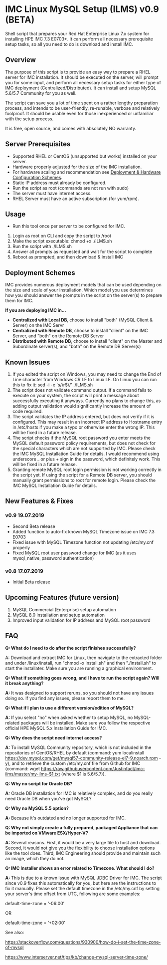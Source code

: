 # IMC Linux MySQL Setup (ILMS) v0.9 (BETA)
Shell script that prepares your Red Hat Enterprise Linux 7.x system for installing HPE IMC 7.3 E0703+. It can perform all necessary prerequisite setup tasks, so all you need to do is download and install IMC.

## Overview
The purpose of this script is to provide an easy way to prepare a RHEL server for IMC installation. It should be executed on the server, will prompt you for some input, and perform all necessary setup tasks for either type of IMC deployment (Centralized/Distributed). It can install and setup MySQL 5.6/5.7 Community for you as well.

The script can save you a lot of time spent on a rather lengthy preparation process, and intends to be user-friendly, re-runable, verbose and relatively foolproof. It should be usable even for those inexperienced or unfamiliar with the setup process.

It is free, open source, and comes with absolutely NO warranty.

## Server Prerequisites
  * Supported RHEL or CentOS (unsupported but works) installed on your server.
  * Hardware properly adjusted for the size of the IMC installation.
  * For hardware scaling and recommendation see [Deployment & Hardware Configuration Schemes](https://support.hpe.com/hpsc/doc/public/display?docLocale=en_US&docId=emr_na-a00075913en_us&withFrame).
  * Static IP address must already be configured.
  * Run the script as root (commands are not run with sudo)
  * The server must have internet access.
  * RHEL Server must have an active subscription (for yum/rpm).
  
## Usage
  * Run this tool once per server to be configured for IMC.
  1) Login as root on CLI and copy the script to /root
  2) Make the script executable: chmod +x ./ILMS.sh
  3) Run the script with ./ILMS.sh
  4) Answer all prompts as requested and wait for the script to complete
  5) Reboot as prompted, and then download & install IMC

## Deployment Schemes
IMC provides numerous deployment models that can be used depending on the size and scale of your installation. Which model you use determines how you should answer the prompts in the script on the server(s) to prepare them for IMC.

**If you are deploying IMC in...**
  * **Centralized with Local DB**, choose to install "both" (MySQL Client & Server) on the IMC Servr
  * **Centralized with Remote DB**, choose to install "client" on the IMC Server, and "both" on the Remote DB Server
  * **Distributed with Remote DB**, choose to install "client" on the Master and Subordinate server(s), and "both" on the Remote DB Server(s)

## Known Issues

1) If you edited the script on Windows, you may need to change the End of Line character from Windows CR LF to Linux LF. On Linux you can run this to fix it: sed -i -e 's/\r$//' ./ILMS.sh
2) The script does not validate command output. If a command fails to execute on your system, the script will print a message about successfully executing it anyways. Currently no plans to change this, as adding output validation would significantly increase the amount of code required.
3) The script validates the IP address entered, but does not verify if it is configured. This may result in an incorrect IP address to Hostname entry in /etc/hosts if you make a typo or otherwise enter the wrong IP. This will be fixed in a future release.
4) The script checks if the MySQL root password you enter meets the MySQL default password policy requirements, but does not check for the special characters which are not supported by IMC. Please check the IMC MySQL Installation Guide for details. I would recommend using underscore _ or plus + sign in the password, which definitely work. This will be fixed in a future release.
5) Granting remote MySQL root login permission is not working correctly in the script yet. If using the script for a Remote DB server, you should manually grant permissions to root for remote login. Please check the IMC MySQL Installation Guide for details.

## New Features & Fixes

### v0.9 19.07.2019
* Second Beta release
* Added function to auto-fix known MySQL Timezone issue on IMC 7.3 E0703
* Fixed issue with MySQL Timezone function not updating /etc/my.cnf properly
* Fixed MySQL root user password change for IMC (as it uses mysql_native_password authentication)

### v0.8 17.07.2019
* Initial Beta release

## Upcoming Features (future version)

1) MySQL Commercial (Enterprise) setup automation
2) MySQL 8.0 installation and setup automation
3) Improved input validation for IP address and MySQL root password

## FAQ
  **Q: What do I need to do after the script finishes successfully?**
  
  A: Download and extract IMC for Linux, then navigate to the extracted folder and under /linux/install, run "chmod -x install.sh" and then "./install.sh" to start the installater. Make sure you are running a graphical environment.
    
  **Q: What if something goes wrong, and I have to run the script again? Will it break anything?**
  
  **A:** It was designed to support reruns, so you should not have any issues doing so. If you find any issues, please report them to me.
  
  **Q: What if I plan to use a different version/edition of MySQL?**
  
  **A:** If you select "no" when asked whether to setup MySQL, no MySQL-related packages will be installed. Make sure you follow the respective official HPE MySQL 5.x Installation Guide for IMC.

  **Q: Why does the script need internet access?**
  
  **A:** To install MySQL Community repository, which is not included in the repositories of CentOS/RHEL by default (command: yum localinstall https://dev.mysql.com/get/mysql57-community-release-el7-9.noarch.rpm -y), and to retrieve the custom /etc/my.cnf file from Github for IMC (command: wget https://raw.githubusercontent.com/Justinfact/imc-ilms/master/my-ilms-$1.txt (where $1 is 5.6/5.7)).

  **Q: Why no script for Oracle DB?**
  
  **A:** Oracle DB installation for IMC is relatively complex, and do you really need Oracle DB when you've got MySQL?
 
  **Q: Why no MySQL 5.5 option?**
  
  **A:** Because it's outdated and no longer supported for IMC.
  
  **Q: Why not simply create a fully prepared, packaged Appliance that can be imported on VMware ESX/Hyper-V?**
  
  **A:** Several reasons. First, it would be a very large file to host and download. Second, it would not give you the flexibility to choose installation options like the tool does. Third, IMC Engineering should provide and maintain such an image, which they do not.
  
  **Q: IMC Installer shows an error related to Timezone. What should I do?**
  
  **A:** This is due to a known issue with MySQL JDBC Driver for IMC. The script since v0.9 fixes this automatically for you, but here are the instructions to fix it manually. Please set the default timezone in the /etc/my.cnf by setting your server's time offset from UTC, following are some examples:
  
default-time-zone = ‘-06:00’

OR

default-time-zone = ‘+02:00’

See also:

https://stackoverflow.com/questions/930900/how-do-i-set-the-time-zone-of-mysql

https://www.interserver.net/tips/kb/change-mysql-server-time-zone/
